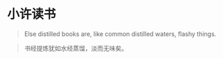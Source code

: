 # 小许读书

> Else distilled books are, like common distilled waters, flashy things.

> 书经提炼犹如水经蒸馏，淡而无味矣。
